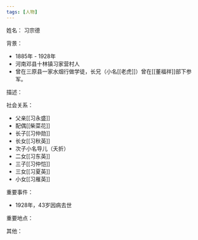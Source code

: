 ```yaml
---
tags: [人物]
---
```


姓名：
习宗德

背景：
- 1885年 - 1928年
- 河南邓县十林镇习家营村人
- 曾在三原县一家水烟行做学徒，长兄（小名[[老虎]]）曾在[[董福祥]]部下参军。

描述：

社会关系：
- 父亲[[习永盛]]
- 配偶[[柴菜花]]
- 长子[[习仲勋]]
- 长女[[习秋英]]
- 次子小名导儿（夭折）
- 二女[[习东英]]
- 三子[[习仲恺]]
- 三女[[习夏英]]
- 小女[[习雁英]]

重要事件：
- 1928年，43岁因病去世

重要地点：

其他：
